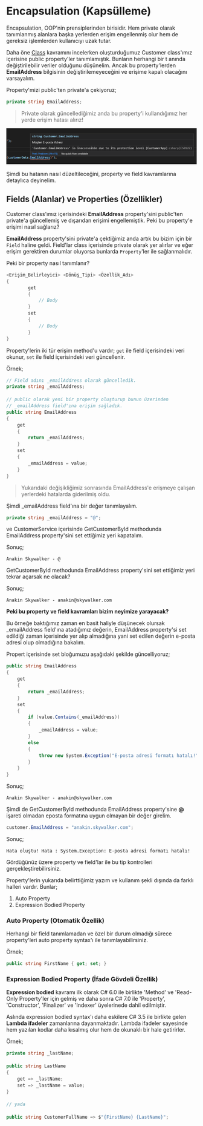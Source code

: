 # Encapsulation (Kapsülleme)

Encapsulation, OOP'nin prensiplerinden birisidir. Hem private olarak tanımlanmış alanlara başka yerlerden erişim engellenmiş olur hem de gereksiz işlemlerden kullanıcıyı uzak tutar.

Daha öne [Class](https://github.com/hgunay/DotNetCore-Learning/tree/master/01_Beginner/04/src/CustomerApp#classes-s%C4%B1n%C4%B1flar) kavramını incelerken oluşturduğumuz Customer class'ımız içerisine public property'ler tanımlamıştık. Bunların herhangi bir t anında değiştirilebilir veriler olduğunu düşünelim. Ancak bu property'lerden **EmailAddress** bilgisinin değiştirilemeyeceğini ve erişime kapalı olacağını varsayalım.

Property'mizi public'ten private'a çekiyoruz;

``` csharp
private string EmailAddress;
```

> Private olarak güncellediğimiz anda bu property'i kullandığımız her yerde erişim hatası alırız!

![Encapsulation Error](./images/encap_error.png)

Şimdi bu hatanın nasıl düzeltileceğini, property ve field kavramlarına detaylıca deyinelim.

## Fields (Alanlar) ve Properties (Özellikler)

Customer class'ımız içerisindeki **EmailAddress** property'sini public'ten private'a güncellemiş ve dışarıdan erişimi engellemiştik. Peki bu property'e erişimi nasıl sağlarız?

**EmailAddress** property'sini private'a çektiğimiz anda artık bu bizim için bir `Field` haline geldi. Field'lar class içerisinde private olarak yer alırlar ve eğer erişim gerektiren durumlar oluyorsa bunlarda `Property`'ler ile sağlanmalıdır.

Peki bir property nasıl tanımlanır?

``` csharp
<Erişim_Belirleyici> <Dönüş_Tipi> <Özellik_Adı>
{
        get
        {
            // Body
        }
        set
        {
            // Body
        }
}
```

Property'lerin iki tür erişim method'u vardır; `get` ile field içerisindeki veri okunur, `set` ile field içerisindeki veri güncellenir.

Örnek;

``` csharp
// Field adını _emailAddress olarak güncelledik.
private string _emailAddress;

// public olarak yeni bir property oluşturup bunun üzerinden
// _emailAddress field'ına erişim sağladık.
public string EmailAddress
{
    get
    {
        return _emailAddress;
    }
    set
    {
        _emailAddress = value;
    }
}
```

> Yukarıdaki değişikliğimiz sonrasında EmailAddress'e erişmeye çalışan yerlerdeki hatalarda giderilmiş oldu.

Şimdi _emailAddress field'ına bir değer tanımlayalım.

``` csharp
private string _emailAddress = "@";
```

ve CustomerService içerisinde GetCustomerById methodunda EmailAddress property'sini set ettiğimiz yeri kapatalım.

Sonuç;

``` console
Anakin Skywalker - @
```

GetCustomerById methodunda EmailAddress property'sini set ettiğimiz yeri tekrar açarsak ne olacak?

Sonuç;

``` console
Anakin Skywalker - anakin@skywalker.com
```

**Peki bu property ve field kavramları bizim neyimize yarayacak?**

Bu örneğe baktığımız zaman en basit haliyle düşünecek olursak _emailAddress field'ına atadığımız değerin, EmailAddress
property'si set edildiği zaman içerisinde yer alıp almadığına yani set edilen değerin e-posta adresi olup olmadığına bakalım.

Propert içerisinde set bloğumuzu aşağıdaki şekilde güncelliyoruz;

``` csharp
public string EmailAddress
{
    get
    {
        return _emailAddress;
    }
    set
    {
        if (value.Contains(_emailAddress))
        {
            _emailAddress = value;
        }
        else
        {
            throw new System.Exception("E-posta adresi formatı hatalı!");
        }
    }
}
```

Sonuç;

``` console
Anakin Skywalker - anakin@skywalker.com
```

Şimdi de GetCustomerById methodunda EmailAddress property'sine **@** işareti olmadan eposta formatına uygun olmayan bir değer girelim.

``` csharp
customer.EmailAddress = "anakin.skywalker.com";
```

Sonuç;

``` console
Hata oluştu! Hata : System.Exception: E-posta adresi formatı hatalı!
```

Gördüğünüz üzere property ve field'lar ile bu tip kontrolleri gerçekleştirebilirsiniz.

Property'lerin yukarıda belirttiğimiz yazım ve kullanım şekli dışında da farklı halleri vardır.
Bunlar;

1. Auto Property
2. Expression Bodied Property

### Auto Property (Otomatik Özellik)

Herhangi bir field tanımlamadan ve özel bir durum olmadığı sürece property'leri auto property syntax'ı ile tanımlayabilirsiniz.

Örnek;

``` csharp
public string FirstName { get; set; }
```

### Expression Bodied Property (İfade Gövdeli Özellik)

**Expression bodied** kavramı ilk olarak C# 6.0 ile birlikte 'Method' ve 'Read-Only Property'ler için gelmiş ve daha sonra C# 7.0 ile 'Property', 'Constructor', 'Finalizer' ve 'Indexer' üyelerinede dahil edilmiştir.

Aslında expression bodied syntax'ı daha eskilere C# 3.5 ile birlikte gelen **Lambda ifadeler** zamanlarına dayanmaktadır. Lambda ifadeler sayesinde hem yazılan kodlar daha kısalmış olur hem de okunaklı bir hale getirirler.

Örnek;

``` csharp
private string _lastName;

public string LastName
{
    get => _lastName;
    set => _lastName = value;
}

// yada

public string CustomerFullName => $"{FirstName} {LastName}";
```
